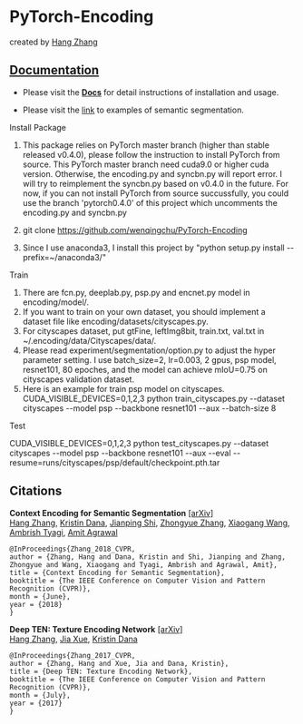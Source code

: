 # PyTorch-Encoding

created by [Hang Zhang](http://hangzh.com/)

## [Documentation](http://hangzh.com/PyTorch-Encoding/)

- Please visit the [**Docs**](http://hangzh.com/PyTorch-Encoding/) for detail instructions of installation and usage. 

- Please visit the [link](http://hangzh.com/PyTorch-Encoding/experiments/segmentation.html) to examples of semantic segmentation.


Install Package

1. This package relies on PyTorch master branch (higher than stable released v0.4.0), please follow the instruction to install PyTorch from source. This PyTorch master branch need cuda9.0 or higher cuda version.  Otherwise, the encoding.py and syncbn.py will report error. I will try to reimplement the syncbn.py based on v0.4.0 in the future. For now, if you can not install PyTorch from source succussfully, you could use the branch 'pytorch0.4.0' of this project which uncomments the encoding.py and syncbn.py

2. git clone https://github.com/wenqingchu/PyTorch-Encoding

3. Since I use anaconda3, I install this project by "python setup.py install --prefix=~/anaconda3/"

Train

1. There are fcn.py, deeplab.py, psp.py and encnet.py model in encoding/model/.
2. If you want to train on your own dataset, you should implement a dataset file like encoding/datasets/cityscapes.py.
3. For cityscapes dataset, put gtFine, leftImg8bit, train.txt, val.txt in ~/.encoding/data/Cityscapes/data/. 
4. Please read experiment/segmentation/option.py to adjust the hyper parameter setting. I use batch_size=2, lr=0.003, 2 gpus, psp model, resnet101, 80 epoches, and the model can achieve mIoU=0.75 on cityscapes validation dataset. 
5. Here is an example for train psp model on cityscapes.
CUDA_VISIBLE_DEVICES=0,1,2,3 python train_cityscapes.py --dataset cityscapes --model psp --backbone resnet101 --aux --batch-size 8

Test

CUDA_VISIBLE_DEVICES=0,1,2,3 python test_cityscapes.py --dataset cityscapes --model psp --backbone resnet101 --aux --eval --resume=runs/cityscapes/psp/default/checkpoint.pth.tar

## Citations

**Context Encoding for Semantic Segmentation** [[arXiv]](https://arxiv.org/pdf/1803.08904.pdf)  
 [Hang Zhang](http://hangzh.com/), [Kristin Dana](http://eceweb1.rutgers.edu/vision/dana.html), [Jianping Shi](http://shijianping.me/), [Zhongyue Zhang](http://zhongyuezhang.com/), [Xiaogang Wang](http://www.ee.cuhk.edu.hk/~xgwang/), [Ambrish Tyagi](https://scholar.google.com/citations?user=GaSWCoUAAAAJ&hl=en), [Amit Agrawal](http://www.amitkagrawal.com/)
```
@InProceedings{Zhang_2018_CVPR,
author = {Zhang, Hang and Dana, Kristin and Shi, Jianping and Zhang, Zhongyue and Wang, Xiaogang and Tyagi, Ambrish and Agrawal, Amit},
title = {Context Encoding for Semantic Segmentation},
booktitle = {The IEEE Conference on Computer Vision and Pattern Recognition (CVPR)},
month = {June},
year = {2018}
}
```

**Deep TEN: Texture Encoding Network** [[arXiv]](https://arxiv.org/pdf/1612.02844.pdf)  
  [Hang Zhang](http://hangzh.com/), [Jia Xue](http://jiaxueweb.com/), [Kristin Dana](http://eceweb1.rutgers.edu/vision/dana.html)
```
@InProceedings{Zhang_2017_CVPR,
author = {Zhang, Hang and Xue, Jia and Dana, Kristin},
title = {Deep TEN: Texture Encoding Network},
booktitle = {The IEEE Conference on Computer Vision and Pattern Recognition (CVPR)},
month = {July},
year = {2017}
}
```
